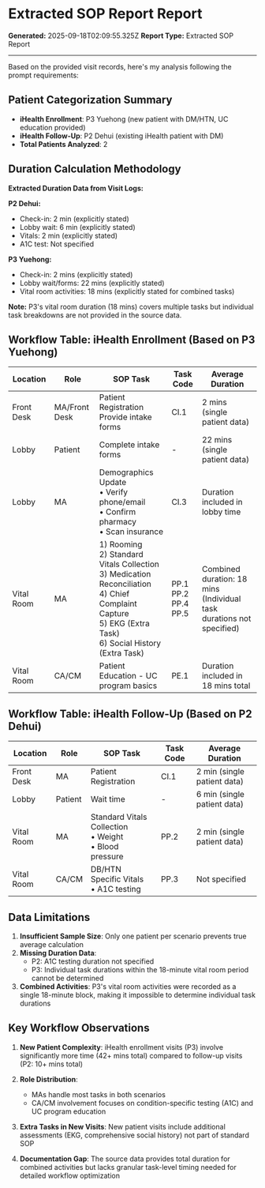 # Extracted SOP Report Report

**Generated:** 2025-09-18T02:09:55.325Z
**Report Type:** Extracted SOP Report

---

Based on the provided visit records, here's my analysis following the prompt requirements:

## Patient Categorization Summary
- **iHealth Enrollment**: P3 Yuehong (new patient with DM/HTN, UC education provided)
- **iHealth Follow-Up**: P2 Dehui (existing iHealth patient with DM)
- **Total Patients Analyzed**: 2

## Duration Calculation Methodology

**Extracted Duration Data from Visit Logs:**

**P2 Dehui:**
- Check-in: 2 min (explicitly stated)
- Lobby wait: 6 min (explicitly stated) 
- Vitals: 2 min (explicitly stated)
- A1C test: Not specified

**P3 Yuehong:**
- Check-in: 2 mins (explicitly stated)
- Lobby wait/forms: 22 mins (explicitly stated)
- Vital room activities: 18 mins (explicitly stated for combined tasks)

**Note:** P3's vital room duration (18 mins) covers multiple tasks but individual task breakdowns are not provided in the source data.

## Workflow Table: iHealth Enrollment (Based on P3 Yuehong)

| Location | Role | SOP Task | Task Code | Average Duration |
|----------|------|----------|-----------|------------------|
| Front Desk | MA/Front Desk | Patient Registration<br>Provide intake forms | CI.1 | 2 mins (single patient data) |
| Lobby | Patient | Complete intake forms | - | 22 mins (single patient data) |
| Lobby | MA | Demographics Update<br>• Verify phone/email<br>• Confirm pharmacy<br>• Scan insurance | CI.3 | Duration included in lobby time |
| Vital Room | MA | 1) Rooming<br>2) Standard Vitals Collection<br>3) Medication Reconciliation<br>4) Chief Complaint Capture<br>5) EKG (Extra Task)<br>6) Social History (Extra Task) | PP.1<br>PP.2<br>PP.4<br>PP.5 | Combined duration: 18 mins<br>(Individual task durations not specified) |
| Vital Room | CA/CM | Patient Education - UC program basics | PE.1 | Duration included in 18 mins total |

## Workflow Table: iHealth Follow-Up (Based on P2 Dehui)

| Location | Role | SOP Task | Task Code | Average Duration |
|----------|------|----------|-----------|------------------|
| Front Desk | MA | Patient Registration | CI.1 | 2 min (single patient data) |
| Lobby | Patient | Wait time | - | 6 min (single patient data) |
| Vital Room | MA | Standard Vitals Collection<br>• Weight<br>• Blood pressure | PP.2 | 2 min (single patient data) |
| Vital Room | CA/CM | DB/HTN Specific Vitals<br>• A1C testing | PP.3 | Not specified |

## Data Limitations

1. **Insufficient Sample Size**: Only one patient per scenario prevents true average calculation
2. **Missing Duration Data**: 
   - P2: A1C testing duration not specified
   - P3: Individual task durations within the 18-minute vital room period cannot be determined
3. **Combined Activities**: P3's vital room activities were recorded as a single 18-minute block, making it impossible to determine individual task durations

## Key Workflow Observations

1. **New Patient Complexity**: iHealth enrollment visits (P3) involve significantly more time (42+ mins total) compared to follow-up visits (P2: 10+ mins total)

2. **Role Distribution**: 
   - MAs handle most tasks in both scenarios
   - CA/CM involvement focuses on condition-specific testing (A1C) and UC program education

3. **Extra Tasks in New Visits**: New patient visits include additional assessments (EKG, comprehensive social history) not part of standard SOP

4. **Documentation Gap**: The source data provides total duration for combined activities but lacks granular task-level timing needed for detailed workflow optimization